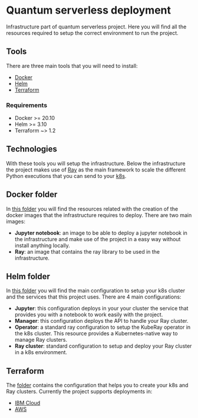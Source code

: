 # Quantum serverless deployment
Infrastructure part of quantum serverless project. Here you will find all the resources required to setup the correct environment to run the project.


## Tools

There are three main tools that you will need to install:
- [Docker](./docker)
- [Helm](./helm)
- [Terraform](./terraform)

### Requirements
- Docker >= 20.10
- Helm >= 3.10
- Terraform ~> 1.2


## Technologies

With these tools you will setup the infrastructure. Below the infrastructure the project makes use of [Ray](https://www.ray.io/) as the main framework to scale
the different Python executions that you can send to your [k8s](https://kubernetes.io/).


## Docker folder
In [this folder](./docker) you will find the resources related with the creation of the docker images that the infrastructure requires to deploy. There are two main images:
- **Jupyter notebook**: an image to be able to deploy a jupyter notebook in the infrastructure and make use of the project in a easy way without install anything locally.
- **Ray**: an image that contains the ray library to be used in the infrastructure.


## Helm folder
In [this folder](./helm) you will find the main configuration to setup your k8s cluster and the services that this project uses. There are 4 main configurations:
- **Jupyter**: this configuration deploys in your your cluster the service that provides you with a notebook to work easily with the project.
- **Manager**: this configuration deploys the API to handle your Ray cluster.
- **Operator**: a standard ray configuration to setup the KubeRay operator in the k8s cluster. This resource provides a Kubernetes-native way to manage Ray clusters.
- **Ray cluster**: standard configuration to setup and deploy your Ray cluster in a k8s environment.


## Terraform
The [folder](./terraform) contains the configuration that helps you to create your k8s and Ray clusters. Currently the project supports deployments in:
- [IBM Cloud](https://cloud.ibm.com/login)
- [AWS](https://aws.amazon.com/)
